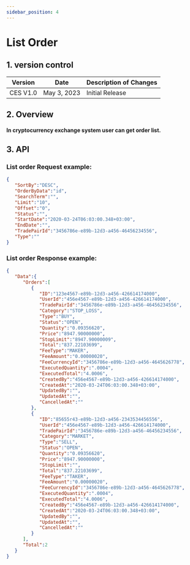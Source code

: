 ```yaml
---
sidebar_position: 4
---
```


# List Order

## 1. version control

| Version  | Date        | Description of Changes |
| -------- | ----------- | ---------------------- |
| CES V1.0 | May 3, 2023 | Initial Release        |

## 2. Overview

#### In cryptocurrency exchange system user can get order list.


## 3. API

### List order Request example:

```json
{
   "SortBy":"DESC",
   "OrderByData":"id",
   "SearchTerm":"",
   "Limit":"10",
   "Offset":"0",
   "Status":"",
   "StartDate":"2020-03-24T06:03:00.348+03:00",
   "EndDate":"",
   "TradePairId":"3456786e-e89b-12d3-a456-46456234556",
   "Type":""
}
```

### List order Response example:

```json
{
   "Data":{
      "Orders":[
         {
            "ID":"123e4567-e89b-12d3-a456-426614174000",
            "UserId":"456e4567-e89b-12d3-a456-426614174000",
            "TradePairId":"3456786e-e89b-12d3-a456-46456234556",
            "Category":"STOP_LOSS",
            "Type":"BUY",
            "Status":"OPEN",
            "Quantity":"0.09356620",
            "Price":"8947.90000000",
            "StopLimit":"8947.90000009",
            "Total":"837.22103699",
            "FeeType":"MAKER",
            "FeeAmount":"0.00000020",
            "FeeCurrencyId":"3456786e-e89b-12d3-a456-4645626778",
            "ExecutedQuantity":".0004",
            "ExecutedTotal":"4.0006",
            "CreatedBy":"456e4567-e89b-12d3-a456-426614174000",
            "CreatedAt":"2020-03-24T06:03:00.348+03:00",
            "UpdatedBy":"",
            "UpdatedAt":"",
            "CancelledAt":""
         },
         {
            "ID":"85655r43-e89b-12d3-a456-2343534456556",
            "UserId":"456e4567-e89b-12d3-a456-426614174000",
            "TradePairId":"3456786e-e89b-12d3-a456-46456234556",
            "Category":"MARKET",
            "Type":"SELL",
            "Status":"OPEN",
            "Quantity":"0.09356620",
            "Price":"8947.90000000",
            "StopLimit":"",
            "Total":"837.22103699",
            "FeeType":"TAKER",
            "FeeAmount":"0.00000020",
            "FeeCurrencyId":"3456786e-e89b-12d3-a456-4645626778",
            "ExecutedQuantity":".0004",
            "ExecutedTotal":"4.0006",
            "CreatedBy":"456e4567-e89b-12d3-a456-426614174000",
            "CreatedAt":"2020-03-24T06:03:00.348+03:00",
            "UpdatedBy":"",
            "UpdatedAt":"",
            "CancelledAt":""
         }
      ],
      "Total":2
   }
}

```
